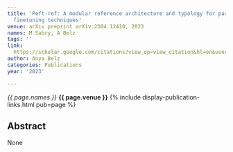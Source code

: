 ```yaml
---
title: 'Peft-ref: A modular reference architecture and typology for parameter-efficient
  finetuning techniques'
venue: arXiv preprint arXiv:2304.12410, 2023
names: M Sabry, A Belz
tags: ''
link: 
  https://scholar.google.com/citations?view_op=view_citation&hl=en&user=trwwiW4AAAAJ&pagesize=100&sortby=pubdate&citation_for_view=trwwiW4AAAAJ:ipzZ9siozwsC
author: Anya Belz
categories: Publications
year: '2023'

---
```


*{{ page.names }}*
**{{ page.venue }}**
{% include display-publication-links.html pub=page %}
## Abstract

None